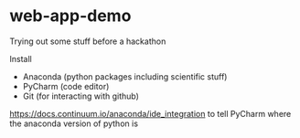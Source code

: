 # web-app-demo
Trying out some stuff before a hackathon

Install
- Anaconda (python packages including scientific stuff)
- PyCharm (code editor)
- Git (for interacting with github)

https://docs.continuum.io/anaconda/ide_integration to tell PyCharm where the anaconda version of python is
